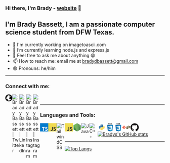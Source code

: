### Hi there, I'm Brady - [website] 👋

## I'm Brady Bassett, I am a passionate computer science student from DFW Texas.

- 🔭 I'm currently working on imagetoascii.com
- 🌱 I’m currently learning node.js and express.js
- 💬 Feel free to ask me about anything 😁
- 📫 How to reach me: email me at bradydbassett@gmail.com
- 😄 Pronouns: he/him

---

### Connect with me:

[<img align="left" alt="bradybassett.me" width="22px" src="https://raw.githubusercontent.com/iconic/open-iconic/master/svg/globe.svg" />][website]
[<img align="left" alt="Brady Bassett | Twitter" width="22px" src="https://cdn.jsdelivr.net/npm/simple-icons@v6/icons/twitter.svg" />][twitter]
[<img align="left" alt="Brady Bassett | LinkedIn" width="22px" src="https://cdn.jsdelivr.net/npm/simple-icons@v6/icons/linkedin.svg" />][linkedin]
[<img align="left" alt="Brady Bassett | Instagram" width="22px" src="https://cdn.jsdelivr.net/npm/simple-icons@v6/icons/instagram.svg" />][instagram]
[<img align="left" alt="Brady Bassett | Instagram" width="22px" src="https://cdn.jsdelivr.net/npm/simple-icons@v6/icons/facebook.svg" />][facebook]

<br />

---

### Languages and Tools:

<img align="left" alt="TypeScript" width="26px" src="https://raw.githubusercontent.com/github/explore/80688e429a7d4ef2fca1e82350fe8e3517d3494d/topics/typescript/typescript.png" />
<img align="left" alt="React" width="26px" src="https://raw.githubusercontent.com/github/explore/80688e429a7d4ef2fca1e82350fe8e3517d3494d/topics/javascript/javascript.png" />
<img align="left" alt="TailwindCSS" width="26px" src="https://petermekhaeil.gallerycdn.vsassets.io/extensions/petermekhaeil/vscode-tailwindcss-explorer/0.6.1/1620805955090/Microsoft.VisualStudio.Services.Icons.Default" />
<img align="left" alt="JavaScript" width="26px" src="https://raw.githubusercontent.com/github/explore/80688e429a7d4ef2fca1e82350fe8e3517d3494d/topics/javascript/javascript.png" />
<img align="left" alt="Node.js" width="26px" src="https://raw.githubusercontent.com/github/explore/80688e429a7d4ef2fca1e82350fe8e3517d3494d/topics/nodejs/nodejs.png" />
<img align="left" alt="Java" width="26px" src="https://cdn-icons-png.flaticon.com/512/226/226777.png" />
<img align="left" alt="C++" width="26px" src="https://www.freeiconspng.com/thumbs/c-logo-icon/c--logo-icon-0.png" />
<img align="left" alt="Python" width="26px" src="https://raw.githubusercontent.com/github/explore/80688e429a7d4ef2fca1e82350fe8e3517d3494d/topics/python/python.png" />
<img align="left" alt="HTML5" width="26px" src="https://raw.githubusercontent.com/github/explore/80688e429a7d4ef2fca1e82350fe8e3517d3494d/topics/css/css.png" />
<img align="left" alt="CSS3" width="26px" src="https://raw.githubusercontent.com/github/explore/80688e429a7d4ef2fca1e82350fe8e3517d3494d/topics/css/css.png" />
<img align="left" alt="Git" width="26px" src="https://raw.githubusercontent.com/github/explore/80688e429a7d4ef2fca1e82350fe8e3517d3494d/topics/git/git.png" />
<img align="left" alt="GitHub" width="26px" src="https://raw.githubusercontent.com/github/explore/78df643247d429f6cc873026c0622819ad797942/topics/github/github.png" />

[![Bradys's GitHub stats](https://github-readme-stats.vercel.app/api?username=BradyBassett&count_private=true&show_icons=true&theme=dracula)](https://github.com/anuraghazra/github-readme-stats)

---

[![Top Langs](https://github-readme-stats.vercel.app/api/top-langs/?username=BradyBassett&)](https://github.com/anuraghazra/github-readme-stats)

[website]: https://bradybassett.me/
[twitter]: https://twitter.com/BradyBassett
[instagram]: https://www.instagram.com/bradydbassett/
[linkedin]: https://www.linkedin.com/in/brady-bassett-056453173/
[facebook]: https://www.facebook.com/bradydbassett
